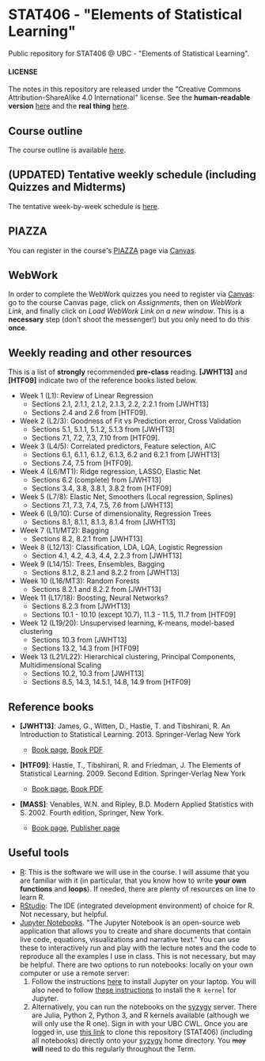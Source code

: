 # STAT406 - "Elements of Statistical Learning"

Public repository for STAT406 @ UBC - "Elements of Statistical Learning".


#### LICENSE
The notes in this repository are released under the "Creative Commons Attribution-ShareAlike 4.0 International" license. See the **human-readable version** [here](https://creativecommons.org/licenses/by-sa/4.0/) and the **real thing** [here](https://creativecommons.org/licenses/by-sa/4.0/legalcode).

## Course outline
The course outline is available [here](STAT406-18-19-MSB.pdf).

## (UPDATED) Tentative weekly schedule (including Quizzes and Midterms)
The tentative week-by-week schedule is [here](Weekly-schedule-18-19-detailed-3.pdf).

## PIAZZA
You can register in the course's [PIAZZA](https://www.piazza.com) page via
[Canvas](https://canvas.ubc.ca).

## WebWork
In order to complete the WebWork quizzes you need to register via
[Canvas](https://canvas.ubc.ca): go to the course Canvas page, click on
*Assignments*, then on *WebWork Link*, and finally click on *Load WebWork Link on a new window*.
This is a **necessary** step (don't shoot the messenger!) but you only
need to do this **once**.

## Weekly reading and other resources
This is a list of **strongly** recommended **pre-class** reading. **[JWHT13]**
and **[HTF09]** indicate two of the reference books listed below.

* Week 1 (L1): Review of Linear Regression
	* Sections 2.1, 2.1.1, 2.1.2, 2.1.3, 2.2, 2.2.1 from [JWHT13]
	* Sections 2.4 and 2.6 from [HTF09].
* Week 2 (L2/3): Goodness of Fit vs Prediction error, Cross Validation
	* Sections 5.1, 5.1.1, 5.1.2, 5.1.3 from [JWHT13]
	* Sections 7.1, 7.2, 7.3, 7.10 from [HTF09].
* Week 3 (L4/5): Correlated predictors, Feature selection, AIC
	* Sections 6.1, 6.1.1, 6.1.2, 6.1.3, 6.2 and 6.2.1 from [JWHT13]
	* Sections 7.4, 7.5 from [HTF09].
* Week 4 (L6/MT1): Ridge regression, LASSO, Elastic Net
	* Sections 6.2 (complete) from [JWHT13]
	* Sections 3.4, 3.8, 3.8.1, 3.8.2 from [HTF09]
* Week 5 (L7/8): Elastic Net, Smoothers (Local regression, Splines)
	* Sections 7.1, 7.3, 7.4, 7.5, 7.6 from [JWHT13]
* Week 6 (L9/10): Curse of dimensionality, Regression Trees
	* Sections 8.1, 8.1.1, 8.1.3, 8.1.4 from [JWHT13]
* Week 7 (L11/MT2): Bagging
	* Sections 8.2, 8.2.1 from [JWHT13]
* Week 8 (L12/13): Classification, LDA, LQA, Logistic Regression
	* Section 4.1, 4.2, 4.3, 4.4, 2.2.3 from [JWHT13]
* Week 9 (L14/15): Trees, Ensembles, Bagging
	* Sections 8.1.2, 8.2.1 and 8.2.2 from [JWHT13]
* Week 10 (L16/MT3): Random Forests
	* Sections 8.2.1 and 8.2.2 from [JWHT13]
* Week 11 (L17/18): Boosting, Neural Networks?
	* Sections 8.2.3 from [JWHT13]
	* Sections 10.1 - 10.10 (except 10.7), 11.3 - 11.5, 11.7 from [HTF09]
* Week 12 (L19/20): Unsupervised learning, K-means, model-based clustering
	* Sections 10.3 from [JWHT13]
	* Sections 13.2, 14.3 from [HTF09]
* Week 13 (L21/L22): Hierarchical clustering, Principal Components, Multidimensional Scaling
	* Sections 10.2, 10.3 from [JWHT13]
	* Sections 8.5, 14.3, 14.5.1, 14.8, 14.9 from [HTF09]

<!-- * Week 9 (L16/17): Ensembles, Bagging, Random Forests
	* Sections 8.2.1 and 8.2.2 from [JWHT13]
* Week 10 (L18/19): Boosting, Neural Networks?
	* Sections 8.2.3 from [JWHT13]
	* Sections 10.1 - 10.10 (except 10.7), 11.3 - 11.5, 11.7 from [HTF09]
* Week 11 (L20/21): Unsupervised learning, K-means, model-based clustering
	* Sections 10.3 from [JWHT13]
	* Sections 13.2, 14.3 from [HTF09]
* Week 12 (L22/23): EM-algorith, Hierarchical clustering
	* Sections 10.3 from [JWHT13]
	* Sections 8.5, 14.3 from [HTF09]
* Week 13 (L24/25): Principal Components, Multidimensional Scaling
	* Sections 10.2 from [JWHT13]
	* Sections 14.5.1, 14.8, 14.9 from [HTF09] -->

## Reference books
* **[JWHT13]**: James, G., Witten, D., Hastie, T. and Tibshirani, R.
An Introduction to Statistical Learning. 2013. Springer-Verlag New York
	* [Book page](http://www-bcf.usc.edu/~gareth/ISL/), [Book PDF](http://www-bcf.usc.edu/~gareth/ISL/ISLR%20Seventh%20Printing.pdf)

* **[HTF09]**: Hastie, T., Tibshirani, R. and Friedman, J.
The Elements of Statistical Learning. 2009. Second Edition. Springer-Verlag New York
	* [Book page](http://web.stanford.edu/~hastie/ElemStatLearn), [Book PDF](https://web.stanford.edu/~hastie/ElemStatLearn/download.html)

* **[MASS]**: Venables, W.N. and Ripley, B.D.
Modern Applied Statistics with S. 2002. Fourth edition, Springer, New York.
	* [Book page](https://www.stats.ox.ac.uk/pub/MASS4/), [Publisher page](http://link.springer.com/book/10.1007%2F978-0-387-21706-2)


## Useful tools
- [R](http://www.cran.r-project.org/): This is the software we will use in the course. I will assume that you are familiar with it (in particular, that you know how to write **your own functions** and **loops**). If needed, there are plenty of resources on line to learn R.
- [RStudio](https://www.rstudio.com/products/RStudio/): The IDE (integrated development environment) of choice for R. Not necessary, but helpful.
- [Jupyter Notebooks](https://jupyter.org). "The Jupyter Notebook is an open-source web application that allows you to create and share documents that contain live code, equations, visualizations and narrative text."
You can use these to interactively run and play with the lecture notes and the code to reproduce all the examples I use in class. This is not necessary, but may be helpful. There are two options to run notebooks: locally on your own computer or use a remote server:
  1. Follow the instructions
[here](https://jupyter.org/install.html) to install Jupyter on your laptop. You will also need to follow [these instructions](https://www.datacamp.com/community/blog/jupyter-notebook-r) to install the `R kernel` for Jupyter.
  2. Alternatively, you can run the notebooks on the [syzygy](https://ubc.syzygy.ca/) server. There are Julia, Python 2, Python 3, and R kernels available (although we will only use the R one). Sign in with your UBC CWL. Once you are logged in, use [this link](https://ubc.syzygy.ca/jupyter/user-redirect/git-pull?repo=https://github.com/msalibian/STAT406) to clone this repository (STAT406) (including all notebooks) directly onto your [syzygy](https://ubc.syzygy.ca/) home directory. You ~~may~~ **will** need to do this regularly throughout the Term.

